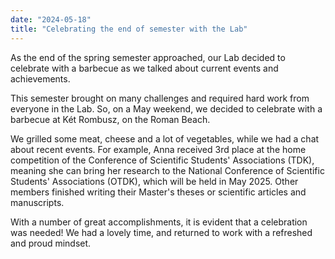 ```yaml
---
date: "2024-05-18"
title: "Celebrating the end of semester with the Lab"
---
```


As the end of the spring semester approached, our Lab decided to celebrate with a barbecue as we talked about current events and achievements.

<!--more-->

This semester brought on many challenges and required hard work from everyone in the Lab. So, on a May weekend, we decided to celebrate with a barbecue at Két Rombusz, on the Roman Beach.

We grilled some meat, cheese and a lot of vegetables, while we had a chat about recent events. For example, Anna received 3rd place at the home competition of the Conference of Scientific Students' Associations (TDK), meaning she can bring her research to the National Conference of Scientific Students' Associations (OTDK), which will be held in May 2025. Other members finished writing their Master's theses or scientific articles and manuscripts.

With a number of great accomplishments, it is evident that a celebration was needed! We had a lovely time, and returned to work with a refreshed and proud mindset.
